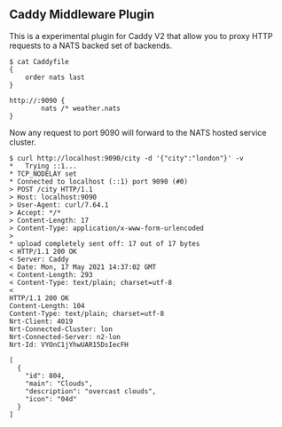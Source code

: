 ## Caddy Middleware Plugin

This is a experimental plugin for Caddy V2 that allow you to proxy HTTP requests to a NATS backed set of backends.

```
$ cat Caddyfile
{
    order nats last
}

http://:9090 {
        nats /* weather.nats 
}
```

Now any request to port 9090 will forward to the NATS hosted service cluster.

```
$ curl http://localhost:9090/city -d '{"city":"london"}' -v
*   Trying ::1...
* TCP_NODELAY set
* Connected to localhost (::1) port 9090 (#0)
> POST /city HTTP/1.1
> Host: localhost:9090
> User-Agent: curl/7.64.1
> Accept: */*
> Content-Length: 17
> Content-Type: application/x-www-form-urlencoded
>
* upload completely sent off: 17 out of 17 bytes
< HTTP/1.1 200 OK
< Server: Caddy
< Date: Mon, 17 May 2021 14:37:02 GMT
< Content-Length: 293
< Content-Type: text/plain; charset=utf-8
<
HTTP/1.1 200 OK
Content-Length: 104
Content-Type: text/plain; charset=utf-8
Nrt-Client: 4019
Nrt-Connected-Cluster: lon
Nrt-Connected-Server: n2-lon
Nrt-Id: VYOnC1jYhwUAR15DsIecFH

[
  {
    "id": 804,
    "main": "Clouds",
    "description": "overcast clouds",
    "icon": "04d"
  }
]
```
